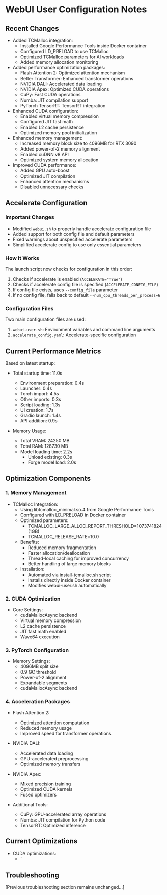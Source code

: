 # WebUI User Configuration Notes

## Recent Changes
- Added TCMalloc integration:
  - Installed Google Performance Tools inside Docker container
  - Configured LD_PRELOAD to use TCMalloc
  - Optimized TCMalloc parameters for AI workloads
  - Added memory allocation monitoring
- Added performance optimization packages:
  - Flash Attention 2: Optimized attention mechanism
  - Better Transformer: Enhanced transformer operations
  - NVIDIA DALI: Accelerated data loading
  - NVIDIA Apex: Optimized CUDA operations
  - CuPy: Fast CUDA operations
  - Numba: JIT compilation support
  - PyTorch TensorRT: TensorRT integration
- Enhanced CUDA configuration:
  - Enabled virtual memory compression
  - Configured JIT fast math
  - Enabled L2 cache persistence
  - Optimized memory pool initialization
- Enhanced memory management:
  - Increased memory block size to 4096MB for RTX 3090
  - Added power-of-2 memory alignment
  - Enabled cuDNN v8 API
  - Optimized system memory allocation
- Improved CUDA performance:
  - Added GPU auto-boost
  - Optimized JIT compilation
  - Enhanced attention mechanisms
  - Disabled unnecessary checks

## Accelerate Configuration

### Important Changes
- Modified `webui.sh` to properly handle accelerate configuration file
- Added support for both config file and default parameters
- Fixed warnings about unspecified accelerate parameters
- Simplified accelerate config to use only essential parameters

### How it Works
The launch script now checks for configuration in this order:
1. Checks if accelerate is enabled (`ACCELERATE="True"`)
2. Checks if accelerate config file is specified (`ACCELERATE_CONFIG_FILE`)
3. If config file exists, uses `--config_file` parameter
4. If no config file, falls back to default `--num_cpu_threads_per_process=6`

### Configuration Files
Two main configuration files are used:
1. `webui-user.sh`: Environment variables and command line arguments
2. `accelerate_config.yaml`: Accelerate-specific configuration

## Current Performance Metrics
Based on latest startup:
- Total startup time: 11.0s
  - Environment preparation: 0.4s
  - Launcher: 0.4s
  - Torch import: 4.5s
  - Other imports: 0.3s
  - Script loading: 1.3s
  - UI creation: 1.7s
  - Gradio launch: 1.4s
  - API addition: 0.9s

- Memory Usage:
  - Total VRAM: 24250 MB
  - Total RAM: 128730 MB
  - Model loading time: 2.2s
    - Unload existing: 0.3s
    - Forge model load: 2.0s

## Optimization Components

### 1. Memory Management
- TCMalloc Integration:
  - Using libtcmalloc_minimal.so.4 from Google Performance Tools
  - Configured with LD_PRELOAD in Docker container
  - Optimized parameters:
    - TCMALLOC_LARGE_ALLOC_REPORT_THRESHOLD=1073741824 (1GB)
    - TCMALLOC_RELEASE_RATE=10.0
  - Benefits:
    - Reduced memory fragmentation
    - Faster allocation/deallocation
    - Thread-local caching for improved concurrency
    - Better handling of large memory blocks
  - Installation:
    - Automated via install-tcmalloc.sh script
    - Installs directly inside Docker container
    - Modifies webui-user.sh automatically

### 2. CUDA Optimization
- Core Settings:
  - cudaMallocAsync backend
  - Virtual memory compression
  - L2 cache persistence
  - JIT fast math enabled
  - Wave64 execution

### 3. PyTorch Configuration
- Memory Settings:
  - 4096MB split size
  - 0.9 GC threshold
  - Power-of-2 alignment
  - Expandable segments
  - cudaMallocAsync backend

### 4. Acceleration Packages
- Flash Attention 2:
  - Optimized attention computation
  - Reduced memory usage
  - Improved speed for transformer operations

- NVIDIA DALI:
  - Accelerated data loading
  - GPU-accelerated preprocessing
  - Optimized memory transfers

- NVIDIA Apex:
  - Mixed precision training
  - Optimized CUDA kernels
  - Fused optimizers

- Additional Tools:
  - CuPy: GPU-accelerated array operations
  - Numba: JIT compilation for Python code
  - TensorRT: Optimized inference

## Current Optimizations
- CUDA optimizations:
  - `

## Troubleshooting
[Previous troubleshooting section remains unchanged...]